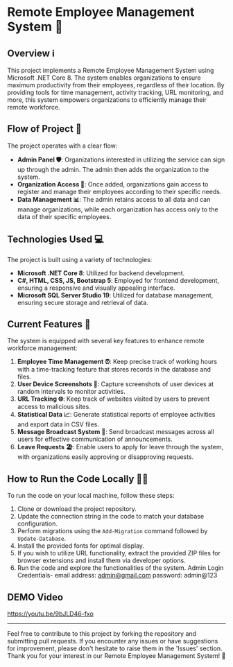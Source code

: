 # Remote Employee Management System 🚀

## Overview ℹ️

This project implements a Remote Employee Management System using Microsoft .NET Core 8. The system enables organizations to ensure maximum productivity from their employees, regardless of their location. By providing tools for time management, activity tracking, URL monitoring, and more, this system empowers organizations to efficiently manage their remote workforce.

## Flow of Project 🔄

The project operates with a clear flow:
- **Admin Panel 🛡️**: Organizations interested in utilizing the service can sign up through the admin. The admin then adds the organization to the system.
- **Organization Access 🏢**: Once added, organizations gain access to register and manage their employees according to their specific needs.
- **Data Management 📊**: The admin retains access to all data and can manage organizations, while each organization has access only to the data of their specific employees.

## Technologies Used 💻

The project is built using a variety of technologies:
- **Microsoft .NET Core 8**: Utilized for backend development.
- **C#, HTML, CSS, JS, Bootstrap 5**: Employed for frontend development, ensuring a responsive and visually appealing interface.
- **Microsoft SQL Server Studio 19**: Utilized for database management, ensuring secure storage and retrieval of data.

## Current Features 🌟

The system is equipped with several key features to enhance remote workforce management:
1. **Employee Time Management ⏰**: Keep precise track of working hours with a time-tracking feature that stores records in the database and files.
2. **User Device Screenshots 📸**: Capture screenshots of user devices at random intervals to monitor activities.
3. **URL Tracking 🌐**: Keep track of websites visited by users to prevent access to malicious sites.
4. **Statistical Data 📈**: Generate statistical reports of employee activities and export data in CSV files.
5. **Message Broadcast System 💬**: Send broadcast messages across all users for effective communication of announcements.
6. **Leave Requests 🏖️**: Enable users to apply for leave through the system, with organizations easily approving or disapproving requests.

## How to Run the Code Locally 🏃‍♂️

To run the code on your local machine, follow these steps:
1. Clone or download the project repository.
2. Update the connection string in the code to match your database configuration.
3. Perform migrations using the `Add-Migration` command followed by `Update-Database`.
4. Install the provided fonts for optimal display.
5. If you wish to utilize URL functionality, extract the provided ZIP files for browser extensions and install them via developer options.
6. Run the code and explore the functionalities of the system.
Admin Login Credentials- email address: admin@gmail.com
password: admin@123

## DEMO Video
https://youtu.be/9bJLD46-fxo

---

Feel free to contribute to this project by forking the repository and submitting pull requests. If you encounter any issues or have suggestions for improvement, please don't hesitate to raise them in the 'Issues' section. Thank you for your interest in our Remote Employee Management System! 🙌
